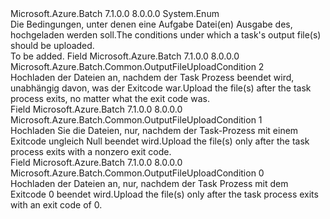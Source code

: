 <Type Name="OutputFileUploadCondition" FullName="Microsoft.Azure.Batch.Common.OutputFileUploadCondition">
  <TypeSignature Language="C#" Value="public enum OutputFileUploadCondition" />
  <TypeSignature Language="ILAsm" Value=".class public auto ansi sealed OutputFileUploadCondition extends System.Enum" />
  <TypeSignature Language="DocId" Value="T:Microsoft.Azure.Batch.Common.OutputFileUploadCondition" />
  <TypeSignature Language="VB.NET" Value="Public Enum OutputFileUploadCondition" />
  <TypeSignature Language="F#" Value="type OutputFileUploadCondition = " />
  <AssemblyInfo>
    <AssemblyName>Microsoft.Azure.Batch</AssemblyName>
    <AssemblyVersion>7.1.0.0</AssemblyVersion>
    <AssemblyVersion>8.0.0.0</AssemblyVersion>
  </AssemblyInfo>
  <Base>
    <BaseTypeName>System.Enum</BaseTypeName>
  </Base>
  <Docs>
    <summary>
            <span data-ttu-id="60bef-101">Die Bedingungen, unter denen eine Aufgabe Datei(en) Ausgabe des, hochgeladen werden soll.</span><span class="sxs-lookup"><span data-stu-id="60bef-101">The conditions under which a task's output file(s) should be uploaded.</span></span>
            </summary>
    <remarks>To be added.</remarks>
  </Docs>
  <Members>
    <Member MemberName="TaskCompletion">
      <MemberSignature Language="C#" Value="TaskCompletion" />
      <MemberSignature Language="ILAsm" Value=".field public static literal valuetype Microsoft.Azure.Batch.Common.OutputFileUploadCondition TaskCompletion = int32(2)" />
      <MemberSignature Language="DocId" Value="F:Microsoft.Azure.Batch.Common.OutputFileUploadCondition.TaskCompletion" />
      <MemberSignature Language="VB.NET" Value="TaskCompletion" />
      <MemberSignature Language="F#" Value="TaskCompletion = 2" Usage="Microsoft.Azure.Batch.Common.OutputFileUploadCondition.TaskCompletion" />
      <MemberType>Field</MemberType>
      <AssemblyInfo>
        <AssemblyName>Microsoft.Azure.Batch</AssemblyName>
        <AssemblyVersion>7.1.0.0</AssemblyVersion>
        <AssemblyVersion>8.0.0.0</AssemblyVersion>
      </AssemblyInfo>
      <ReturnValue>
        <ReturnType>Microsoft.Azure.Batch.Common.OutputFileUploadCondition</ReturnType>
      </ReturnValue>
      <MemberValue>2</MemberValue>
      <Docs>
        <summary>
            <span data-ttu-id="60bef-102">Hochladen der Dateien an, nachdem der Task Prozess beendet wird, unabhängig davon, was der Exitcode war.</span><span class="sxs-lookup"><span data-stu-id="60bef-102">Upload the file(s) after the task process exits, no matter what the exit code was.</span></span>
            </summary>
      </Docs>
    </Member>
    <Member MemberName="TaskFailure">
      <MemberSignature Language="C#" Value="TaskFailure" />
      <MemberSignature Language="ILAsm" Value=".field public static literal valuetype Microsoft.Azure.Batch.Common.OutputFileUploadCondition TaskFailure = int32(1)" />
      <MemberSignature Language="DocId" Value="F:Microsoft.Azure.Batch.Common.OutputFileUploadCondition.TaskFailure" />
      <MemberSignature Language="VB.NET" Value="TaskFailure" />
      <MemberSignature Language="F#" Value="TaskFailure = 1" Usage="Microsoft.Azure.Batch.Common.OutputFileUploadCondition.TaskFailure" />
      <MemberType>Field</MemberType>
      <AssemblyInfo>
        <AssemblyName>Microsoft.Azure.Batch</AssemblyName>
        <AssemblyVersion>7.1.0.0</AssemblyVersion>
        <AssemblyVersion>8.0.0.0</AssemblyVersion>
      </AssemblyInfo>
      <ReturnValue>
        <ReturnType>Microsoft.Azure.Batch.Common.OutputFileUploadCondition</ReturnType>
      </ReturnValue>
      <MemberValue>1</MemberValue>
      <Docs>
        <summary>
            <span data-ttu-id="60bef-103">Hochladen Sie die Dateien, nur, nachdem der Task-Prozess mit einem Exitcode ungleich Null beendet wird.</span><span class="sxs-lookup"><span data-stu-id="60bef-103">Upload the file(s) only after the task process exits with a nonzero exit code.</span></span>
            </summary>
      </Docs>
    </Member>
    <Member MemberName="TaskSuccess">
      <MemberSignature Language="C#" Value="TaskSuccess" />
      <MemberSignature Language="ILAsm" Value=".field public static literal valuetype Microsoft.Azure.Batch.Common.OutputFileUploadCondition TaskSuccess = int32(0)" />
      <MemberSignature Language="DocId" Value="F:Microsoft.Azure.Batch.Common.OutputFileUploadCondition.TaskSuccess" />
      <MemberSignature Language="VB.NET" Value="TaskSuccess" />
      <MemberSignature Language="F#" Value="TaskSuccess = 0" Usage="Microsoft.Azure.Batch.Common.OutputFileUploadCondition.TaskSuccess" />
      <MemberType>Field</MemberType>
      <AssemblyInfo>
        <AssemblyName>Microsoft.Azure.Batch</AssemblyName>
        <AssemblyVersion>7.1.0.0</AssemblyVersion>
        <AssemblyVersion>8.0.0.0</AssemblyVersion>
      </AssemblyInfo>
      <ReturnValue>
        <ReturnType>Microsoft.Azure.Batch.Common.OutputFileUploadCondition</ReturnType>
      </ReturnValue>
      <MemberValue>0</MemberValue>
      <Docs>
        <summary>
            <span data-ttu-id="60bef-104">Hochladen der Dateien an, nur, nachdem der Task Prozess mit dem Exitcode 0 beendet wird.</span><span class="sxs-lookup"><span data-stu-id="60bef-104">Upload the file(s) only after the task process exits with an exit code of 0.</span></span>
            </summary>
      </Docs>
    </Member>
  </Members>
</Type>